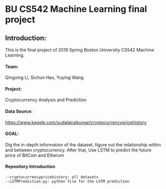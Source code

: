# BU CS542 Machine Learning final project 
## Introduction:
This is the final project of 2019 Spring Boston University CS542 Machine Learning.

#### Team: 
Qingxing Li, Sichun Hao, Yuying Wang

#### Project: 
Cryptocurrency Analysis and Prediction

#### Data Source: 
https://www.kaggle.com/sudalairajkumar/cryptocurrencypricehistory

#### GOAL: 
Dig the in-depth information of the dataset, figure out the relationship within and between cryptocurrency. After that, Use LSTM to predict the future price of BitCoin and Etherum

#### Repository Introduction
    --cryptocurrencypricehistory: all datasets
    --LSTMPrediction.py: python file for the LSTM prediction
    
